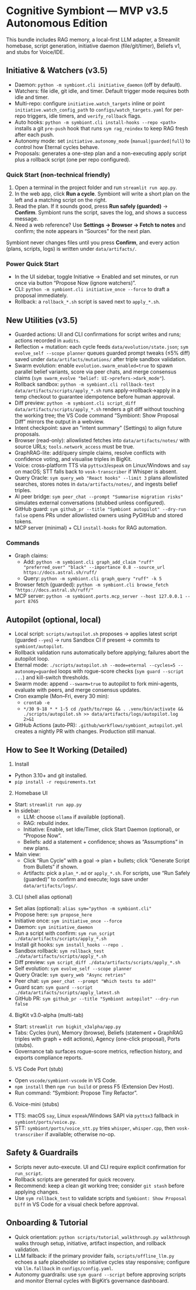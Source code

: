 # Cognitive Symbiont — MVP v3.5 Autonomous Edition
This bundle includes RAG memory, a local-first LLM adapter, a Streamlit homebase, script generation, initiative daemon (file/git/timer), Beliefs v1, and stubs for Voice/IDE.

## Initiative & Watchers (v3.5)
- Daemon: `python -m symbiont.cli initiative_daemon` (off by default).
- Watchers: file idle, git idle, and timer. Default trigger mode requires both idle and timer.
- Multi-repo: configure `initiative.watch_targets` inline or point `initiative.watch_config_path` to `configs/watch_targets.yaml` for per-repo triggers, idle timers, and `verify_rollback` flags.
- Auto hooks: `python -m symbiont.cli install-hooks --repo <path>` installs a git `pre-push` hook that runs `sym rag_reindex` to keep RAG fresh after each push.
- Autonomy mode: set `initiative.autonomy_mode` (`manual|guarded|full`) to control how Eternal cycles behave.
- Proposals: generates a one-step plan and a non-executing apply script plus a rollback script (one per repo configured).

### Quick Start (non-technical friendly)
1. Open a terminal in the project folder and run `streamlit run app.py`.
2. In the web app, click **Run a cycle**. Symbiont will write a short plan on the left and a matching script on the right.
3. Read the plan. If it sounds good, press **Run safely (guarded)** → **Confirm**. Symbiont runs the script, saves the log, and shows a success message.
4. Need a web reference? Use **Settings → Browser → Fetch to notes** and confirm; the note appears in “Sources” for the next plan.

Symbiont never changes files until you press **Confirm**, and every action (plans, scripts, logs) is written under `data/artifacts/`.

### Power Quick Start
- In the UI sidebar, toggle Initiative → Enabled and set minutes, or run once via button “Propose Now (ignore watchers)”.
- CLI: `python -m symbiont.cli initiative_once --force` to draft a proposal immediately.
- Rollback: a `rollback_*.sh` script is saved next to `apply_*.sh`.

## New Utilities (v3.5)
- Guarded actions: UI and CLI confirmations for script writes and runs; actions recorded in `audits`.
- Reflection + mutation: each cycle feeds `data/evolution/state.json`; `sym evolve_self --scope planner` queues guarded prompt tweaks (≤5% diff) saved under `data/artifacts/mutations/` after triple sandbox validation.
- Swarm evolution: enable `evolution.swarm_enabled=true` to spawn parallel belief variants, score via peer chats, and merge consensus claims (`sym swarm_evolve "belief: UI->prefers->dark_mode"`).
- Rollback sandbox: `python -m symbiont.cli rollback-test data/artifacts/scripts/apply_*.sh` runs apply→rollback→apply in a temp checkout to guarantee idempotence before human approval.
- Diff preview: `python -m symbiont.cli script_diff data/artifacts/scripts/apply_*.sh` renders a git diff without touching the working tree; the VS Code command “Symbiont: Show Proposal Diff” mirrors the output in a webview.
- Intent checkpoint: save an "intent summary" (Settings) to align future proposals.
- Browser (read-only): allowlisted fetches into `data/artifacts/notes/` with source URLs; `tools.network_access` must be true.
- GraphRAG-lite: add/query simple claims, resolve conflicts with confidence voting, and visualise triples in BigKit.
- Voice: cross-platform TTS via `pyttsx3`/`espeak` on Linux/Windows and `say` on macOS; STT falls back to `vosk-transcriber` if Whisper is absent.
- Query Oracle: `sym query_web "React hooks" --limit 3` plans allowlisted searches, stores notes in `data/artifacts/notes/`, and ingests belief triples.
- AI peer bridge: `sym peer_chat --prompt "Summarise migration risks"` simulates external conversations (stubbed unless configured).
- GitHub guard: `sym github_pr --title "Symbiont autopilot" --dry-run false` opens PRs under allowlisted owners using PyGitHub and stored tokens.
- MCP server (minimal) + CLI `install-hooks` for RAG automation.

### Commands
- Graph claims:
  - Add: `python -m symbiont.cli graph_add_claim "ruff" "preferred_over" "black" --importance 0.8 --source_url https://docs.astral.sh/ruff/`
  - Query: `python -m symbiont.cli graph_query "ruff" -k 5`
- Browser fetch (guarded): `python -m symbiont.cli browse_fetch "https://docs.astral.sh/ruff/"`
- MCP server: `python -m symbiont.ports.mcp_server --host 127.0.0.1 --port 8765`

## Autopilot (optional, local)

- Local script: `scripts/autopilot.sh` proposes → applies latest script (guarded `--yes`) → runs Sandbox CI if present → commits to `symbiont/autopilot`.
- Rollback validation runs automatically before applying; failures abort the autopilot loop.
- Eternal mode: `./scripts/autopilot.sh --mode=eternal --cycles=5 --autonomy=guarded` loops with rogue-score checks (`sym guard --script ...`) and kill-switch thresholds.
- Swarm mode: append `--swarm=true` to autopilot to fork mini-agents, evaluate with peers, and merge consensus updates.
- Cron example (Mon–Fri, every 30 min):
  - `crontab -e`
  - `*/30 9-18 * * 1-5 cd /path/to/repo && . .venv/bin/activate && ./scripts/autopilot.sh >> data/artifacts/logs/autopilot.log 2>&1`
- GitHub Actions (auto‑PR): `.github/workflows/symbiont_autopilot.yml` creates a nightly PR with changes. Production still manual.

## How to See It Working (Detailed)

1) Install
- Python 3.10+ and git installed.
- `pip install -r requirements.txt`

2) Homebase UI
- Start: `streamlit run app.py`
- In sidebar:
  - LLM: choose `ollama` if available (optional).
  - RAG: rebuild index.
  - Initiative: Enable, set Idle/Timer, click Start Daemon (optional), or “Propose Now”.
  - Beliefs: add a statement + confidence; shows as “Assumptions” in new plans.
- Main view:
  - Click “Run Cycle” with a goal → plan + bullets; click “Generate Script from Bullets” if shown.
  - Artifacts: pick a `plan_*.md` or `apply_*.sh`. For scripts, use “Run Safely (guarded)” to confirm and execute; logs save under `data/artifacts/logs/`.

3) CLI (shell alias optional)
- Set alias (optional): `alias sym="python -m symbiont.cli"`
- Propose here: `sym propose_here`
- Initiative once: `sym initiative_once --force`
- Daemon: `sym initiative_daemon`
- Run a script with confirm: `sym run_script ./data/artifacts/scripts/apply_*.sh`
- Install git hooks: `sym install_hooks --repo .`
- Sandbox rollback: `sym rollback_test ./data/artifacts/scripts/apply_*.sh`
- Diff preview: `sym script_diff ./data/artifacts/scripts/apply_*.sh`
- Self evolution: `sym evolve_self --scope planner`
- Query Oracle: `sym query_web "Async retries"`
- Peer chat: `sym peer_chat --prompt "Which tests to add?"`
- Guard scan: `sym guard --script ./data/artifacts/scripts/apply_latest.sh`
- GitHub PR: `sym github_pr --title "Symbiont autopilot" --dry-run false`

4) BigKit v3.0-alpha (multi-tab)
- Start: `streamlit run bigkit_v3alpha/app.py`
- Tabs: Cycles (run), Memory (browse), Beliefs (statement + GraphRAG triples with graph + edit actions), Agency (one-click proposal), Ports (stubs).
- Governance tab surfaces rogue-score metrics, reflection history, and exports compliance reports.

5) VS Code Port (stub)
- Open `vscode/symbiont-vscode` in VS Code.
- `npm install` then `npm run build` or press F5 (Extension Dev Host).
- Run command: “Symbiont: Propose Tiny Refactor”.

6) Voice-mini (stubs)
- TTS: macOS `say`, Linux `espeak`/Windows SAPI via `pyttsx3` fallback in `symbiont/ports/voice.py`.
- STT: `symbiont/ports/voice_stt.py` tries `whisper`, `whisper.cpp`, then `vosk-transcriber` if available; otherwise no-op.

## Safety & Guardrails
- Scripts never auto-execute. UI and CLI require explicit confirmation for `run_script`.
- Rollback scripts are generated for quick recovery.
- Recommend: keep a clean git working tree; consider `git stash` before applying changes.
- Use `sym rollback_test` to validate scripts and `Symbiont: Show Proposal Diff` in VS Code for a visual check before approval.

## Onboarding & Tutorial
- Quick orientation: `python scripts/tutorial_walkthrough.py walkthrough` walks through setup, initiative, artifact inspection, and rollback validation.
- LLM fallback: if the primary provider fails, `scripts/offline_llm.py` echoes a safe placeholder so initiative cycles stay responsive; configure via `llm.fallback` in `configs/config.yaml`.
- Autonomy guardrails: use `sym guard --script` before approving scripts and monitor Eternal cycles with BigKit’s governance dashboard.
